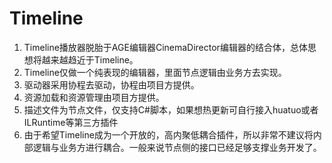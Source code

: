# Timeline
1. Timeline播放器脱胎于AGE编辑器CinemaDirector编辑器的结合体，总体思想将越来越趋近于Timeline。
2. Timeline仅做一个纯表现的编辑器，里面节点逻辑由业务方去实现。
3. 驱动器采用协程去驱动，协程由项目方提供。
4. 资源加载和资源管理由项目方提供。
5. 描述文件为节点文件，仅支持C#脚本，如果想热更新可自行接入huatuo或者ILRuntime等第三方插件
6. 由于希望Timeline成为一个开放的，高内聚低耦合插件，所以非常不建议将内部逻辑与业务方进行耦合。一般来说节点侧的接口已经足够支撑业务开发了。